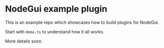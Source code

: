 # NodeGui example plugin

This is an example repo which showcases how to build plugins for NodeGui.

Start with `demo.ts` to understand how it all works.

More details soon.
